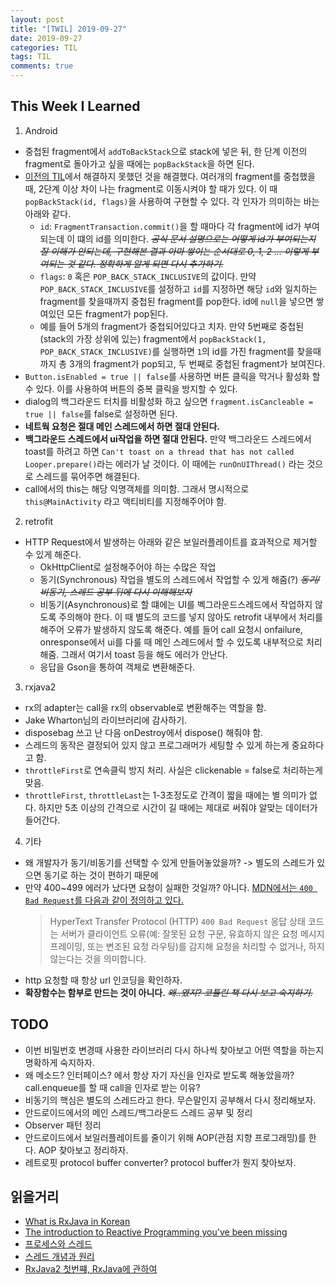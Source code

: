 ```yaml
---
layout: post
title: "[TWIL] 2019-09-27"
date: 2019-09-27
categories: TIL
tags: TIL
comments: true
---
```

## This Week I Learned

1. Android
- 중첩된 fragment에서 `addToBackStack`으로 stack에 넣은 뒤, 한 단계 이전의 fragment로 돌아가고 싶을 때에는 `popBackStack`을 하면 된다. 
- [이전의 TIL](https://shinjekim.github.io/til/2019/09/19/TIL-2019-09-19/)에서 해결하지 못했던 것을 해결했다. 여러개의 fragment를 중첩했을 때, 2단계 이상 차이 나는 fragment로 이동시켜야 할 때가 있다. 이 때 `popBackStack(id, flags)`을 사용하여 구현할 수 있다. 각 인자가 의미하는 바는 아래와 같다.
  - `id`: `FragmentTransaction.commit()`을 할 때마다 각 fragment에 id가 부여되는데 이 떄의 id를 의미한다. ~~*공식 문서 설명으로는 어떻게 id가 부여되는지 잘 이해가 안되는데, 구현해본 결과 아마 쌓이는 순서대로 0, 1, 2 ... 이렇게 부여되는 것 같다. 정확하게 알게 되면 다시 추가하기.*~~ 
  - `flags`: `0` 혹은 `POP_BACK_STACK_INCLUSIVE`의 값이다. 만약 `POP_BACK_STACK_INCLUSIVE`를 설정하고 `id`를 지정하면 해당 `id`와 일치하는 fragment를 찾을때까지 중첩된 fragment를 pop한다. id에 `null`을 넣으면 쌓여있던 모든 fragment가 pop된다.
  - 예를 들어 5개의 fragment가 중첩되어있다고 치자. 만약 5번째로 중첩된(stack의 가장 상위에 있는) fragment에서 `popBackStack(1, POP_BACK_STACK_INCLUSIVE)`를 실행하면 `1`의 id를 가진 fragment를 찾을때까지 총 3개의 fragment가 pop되고, 두 번째로 중첩된 fragment가 보여진다.
- `Button.isEnabled = true || false`를 사용하면 버튼 클릭을 막거나 활성화 할 수 있다. 이를 사용하여 버튼의 중복 클릭을 방지할 수 있다.
- dialog의 백그라운드 터치를 비활성화 하고 싶으면 `fragment.isCancleable = true || false`를 false로 설정하면 된다. 
- **네트웍 요청은 절대 메인 스레드에서 하면 절대 안된다.**
- **백그라운드 스레드에서 ui작업을 하면 절대 안된다.**  만약 백그라운드 스레드에서 toast를 하려고 하면 `Can't toast on a thread that has not called Looper.prepare()`라는 에러가 날 것이다. 이 때에는 `runOnUIThread()` 라는 것으로 스레드를 묶어주면 해결된다. 
- call에서의 this는 해당 익명객체를 의미함. 그래서 명시적으로 `this@MainActivity` 라고 액티비티를 지정해주어야 함.

2. retrofit
- HTTP Request에서 발생하는 아래와 같은 보일러플레이트를 효과적으로 제거할 수 있게 해준다.
  - OkHttpClient로 설정해주어야 하는 수많은 작업
  - 동기(Synchronous) 작업을 별도의 스레드에서 작업할 수 있게 해줌(?) ~~*동기/비동기, 스레드 공부 뒤에 다시 이해해보자*~~
  - 비동기(Asynchronous)로 할 떄에는 UI를 벡그라운드스레드에서 작업하지 않도록 주의해야 한다. 이 때 별도의 코드를 넣지 않아도 retrofit 내부에서 처리를 해주어 오류가 발생하지 않도록 해준다. 예를 들어 call 요청시 onfailure, onresponse에서 ui를 다룰 때 메인 스레드에서 할 수 있도록 내부적으로 처리해줌. 그래서 여기서 toast 등을 해도 에러가 안난다. 
  - 응답을 Gson을 통하여 객체로 변환해준다. 

3. rxjava2
- rx의 adapter는 call을 rx의 observable로 변환해주는 역할을 함.
- Jake Wharton님의 라이브러리에 감사하기.
- disposebag 쓰고 난 다음 onDestroy에서 dispose() 해줘야 함.
- 스레드의 동작은 결정되어 있지 않고 프로그래머가 세팅할 수 있게 하는게 중요하다고 함.
- `throttleFirst`로 연속클릭 방지 처리. 사실은 clickenable = false로 처리하는게 맞음. 
- `throttleFirst`, `throttleLast`는 1-3초정도로 간격이 짧을 때에는 별 의미가 없다. 하지만 5초 이상의 간격으로 시간이 길 때에는 제대로 써줘야 알맞는 데이터가 들어간다.

4. 기타
- 왜 개발자가 동기/비동기를 선택할 수 있게 만들어놓았을까? -> 별도의 스레드가 있으면 동기로 하는 것이 편하기 때문에
- 만약 400~499 에러가 났다면 요청이 실패한 것일까? 아니다. [MDN에서는 `400 Bad Request`를 다음과 같이 정의하고 있다.](https://developer.mozilla.org/ko/docs/Web/HTTP/Status/400)
  > HyperText Transfer Protocol (HTTP) `400 Bad Request` 응답 상태 코드는 서버가 클라이언트 오류(예: 잘못된 요청 구문, 유효하지 않은 요청 메시지 프레이밍, 또는 변조된 요청 라우팅)를 감지해 요청을 처리할 수 없거나, 하지 않는다는 것을 의미합니다.
- http 요청할 때 항상 url 인코딩을 확인하자.
- **확장함수는 함부로 만드는 것이 아니다.** ~~*왜..였지? 코틀린 책 다시 보고 숙지하기.*~~

## TODO
- 이번 비밀번호 변경때 사용한 라이브러리 다시 하나씩 찾아보고 어떤 역할을 하는지 명확하게 숙지하자.
- 왜 메소드? 인터페이스? 에서 항상 자기 자신을 인자로 받도록 해놓았을까?  call.enqueue를 할 때 call을 인자로 받는 이유? 
- 비동기의 핵심은 별도의 스레드라고 한다. 무슨말인지 공부해서 다시 정리해보자.
- 안드로이드에서의 메인 스레드/백그라운드 스레드 공부 및 정리
- Observer 패턴 정리 
- 안드로이드에서 보일러플레이트를 줄이기 위해 AOP(관점 지향 프로그래밍)를 한다. AOP 찾아보고 정리하자.
- 레트로핏 protocol buffer converter? protocol buffer가 뭔지 찾아보자.

## 읽을거리
- [What is RxJava in Korean](https://zerobrain.gitbooks.io/what-is-rxjava-in-korean/content/)
- [The introduction to Reactive Programming you've been missing](https://gist.github.com/staltz/868e7e9bc2a7b8c1f754)
- [프로세스와 스레드](https://chanspark.github.io/2017/08/07/%ED%94%84%EB%A1%9C%EC%84%B8%EC%8A%A4%EC%99%80-%EC%8A%A4%EB%A0%88%EB%93%9C.html)
- [스레드 개념과 원리](http://webcache.googleusercontent.com/search?q=cache:http://www.jiniya.net/wp/archives/5856)
- [RxJava2 첫번쨰, RxJava에 관하여](https://poqw.github.io/RxJava2_1/)